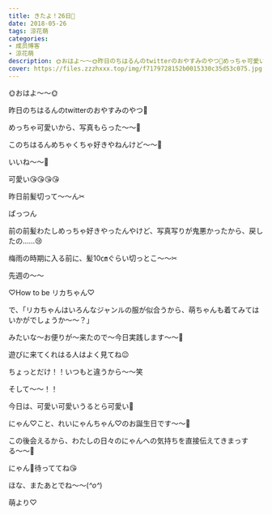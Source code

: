 ```yaml
---
title: きたよ！26日🎂
date: 2018-05-26
tags: 涼花萌
categories: 
- 成员博客
- 涼花萌
description: 🌞おはよ〜〜🌞昨日のちはるんのtwitterのおやすみのやつ💓めっちゃ可愛いから、写真もらった〜〜🙈このちはるんめちゃくちゃ好きやねんけど〜〜💓...
cover: https://files.zzzhxxx.top/img/f7179728152b0015330c35d53c075.jpg 
---
```







🌞おはよ〜〜🌞






昨日のちはるんのtwitterのおやすみのやつ💓









めっちゃ可愛いから、写真もらった〜〜🙈





このちはるんめちゃくちゃ好きやねんけど〜〜💓




いいね〜〜💓



可愛い😘😘😘😘













昨日前髪切って〜〜ん✂︎





ぱっつん










前の前髪わたしめっちゃ好きやったんやけど、写真写りが鬼悪かったから、戻したの……😢







梅雨の時期に入る前に、髪10㎝ぐらい切っとこ〜〜✂︎


















先週の〜〜



♡How to be リカちゃん♡





で、「リカちゃんはいろんなジャンルの服が似合うから、萌ちゃんも着てみてはいかがでしょうか〜〜？」





みたいな〜お便りが〜来たので〜今日実践します〜〜🤗







遊びに来てくれはる人はよく見てね😉





ちょっとだけ！！いつもと違うから〜〜笑













そして〜〜！！



今日は、可愛い可愛いうるとら可愛い💓



にゃん♡こと、れいにゃんちゃん♡のお誕生日です〜〜🎂




この後会えるから、わたしの日々のにゃんへの気持ちを直接伝えてきまっする〜〜🙈







にゃん💓待っててね😘











ほな、またあとでね〜〜(*^o^*)









萌より♡


